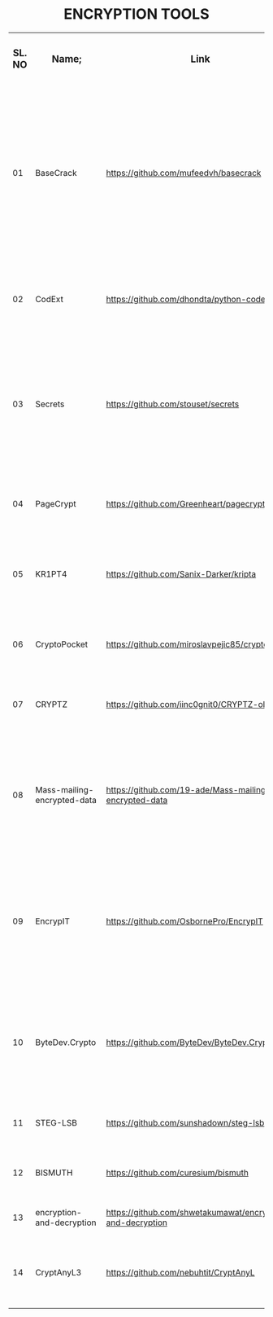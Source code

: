 <h1 align="center"> ENCRYPTION TOOLS</h1>

<div align="left">
    <table>
        <tbody>
            <tr>
                <td>
                    <h3 align="center">SL. NO</h3>
                </td>
                <td>
                    <h3 align="center">Name;</h3>
                </td>
                <td>
                    <h3 align="center">Link</h3>
                </td>
                <td>
                    <h3 align="center">Description;</h3>
                </td>
            </tr>
            <tr>
                <td>
                    <p>01</p>
                </td>
                <td>
                    <p>BaseCrack&nbsp;</p>
                </td>
                <td>
                    <p><a href="https://github.com/mufeedvh/basecrack">https://github.com/mufeedvh/basecrack</a></p>
                </td>
                <td>
                    <p>BaseCrack is a tool written in Python that can decode all alphanumeric base encoding schemes. This tool can accept single user input, multiple inputs from a file, input from argument, multi-encoded bases, bases in image EXIF data, bases on images with OCR and decode them incredibly fast.</p>
                </td>
            </tr>
            <tr>
                <td>
                    <p>02</p>
                </td>
                <td>
                    <p>CodExt</p>
                </td>
                <td>
                    <p><a href="https://github.com/dhondta/python-codext">https://github.com/dhondta/python-codext</a></p>
                </td>
                <td>
                    <p>Python codecs extension featuring CLI tools for encoding/decoding anything&nbsp;</p>
                </td>
            </tr>
            <tr>
                <td>
                    <p>03</p>
                </td>
                <td>
                    <p>Secrets&nbsp;</p>
                </td>
                <td>
                    <p><a href="https://github.com/stouset/secrets">https://github.com/stouset/secrets</a></p>
                </td>
                <td>
                    <p>secrets is a library to help Rust programmers safely hold cryptographic secrets in memory.</p>
                    <p>It is mostly an ergonomic wrapper around the memory-protection utilities provided by libsodium.</p>
                </td>
            </tr>
            <tr>
                <td>
                    <p>04</p>
                </td>
                <td>
                    <p>PageCrypt</p>
                </td>
                <td>
                    <p><a href="https://github.com/Greenheart/pagecrypt">https://github.com/Greenheart/pagecrypt</a></p>
                </td>
                <td>
                    <p>Password Protected Single Page Applications and HTML files&nbsp;</p>
                </td>
            </tr>
            <tr>
                <td>
                    <p>05</p>
                </td>
                <td>
                    <p>KR1PT4</p>
                </td>
                <td>
                    <p><a href="https://github.com/Sanix-Darker/kripta">https://github.com/Sanix-Darker/kripta</a></p>
                </td>
                <td>
                    <p>A CrossLanguage Encryption Module to encrypt data/files (Asymmetric and Symmetric encryption handled)&nbsp;</p>
                </td>
            </tr>
            <tr>
                <td>
                    <p>06</p>
                </td>
                <td>
                    <p>CryptoPocket</p>
                </td>
                <td>
                    <p><a href="https://github.com/miroslavpejic85/cryptopocket">https://github.com/miroslavpejic85/cryptopocket</a></p>
                </td>
                <td>
                    <p>Encrypt anything, then Decrypt by providing a required key.&nbsp;</p>
                </td>
            </tr>
            <tr>
                <td>
                    <p>07</p>
                </td>
                <td>
                    <p>CRYPTZ</p>
                </td>
                <td>
                    <p><a href="https://github.com/iinc0gnit0/CRYPTZ-old">https://github.com/iinc0gnit0/CRYPTZ-old</a></p>
                </td>
                <td>
                    <p>CRYPTZ&nbsp;is a great tool for encrypting and decrypting with it being uncrackable</p>
                </td>
            </tr>
            <tr>
                <td>
                    <p>08</p>
                </td>
                <td>
                    <p>Mass-mailing-encrypted-data</p>
                </td>
                <td>
                    <p><a href="https://github.com/19-ade/Mass-mailing-encrypted-data">https://github.com/19-ade/Mass-mailing-encrypted-data</a></p>
                </td>
                <td>
                    <p>Mass Mailing personalized encrypted files (pdfs) with personalized mail using SQLite database. This mass-mailing application can send an encrypted PDF to the recipients.&nbsp;</p>
                </td>
            </tr>
            <tr>
                <td>
                    <p>09</p>
                </td>
                <td>
                    <p>EncrypIT</p>
                </td>
                <td>
                    <p><a href="https://github.com/OsbornePro/EncrypIT">https://github.com/OsbornePro/EncrypIT</a></p>
                </td>
                <td>
                    <p>This program was created in an attempt to simplify the use of the Encryption File System (EFS) for the everyday user. This application will allow a user to quickly and easily backup their EFS certificate to a PFX file.</p>
                </td>
            </tr>
            <tr>
                <td>
                    <p>10</p>
                </td>
                <td>
                    <p>ByteDev.Crypto&nbsp;</p>
                </td>
                <td>
                    <p><a href="https://github.com/ByteDev/ByteDev.Crypto">https://github.com/ByteDev/ByteDev.Crypto</a></p>
                </td>
                <td>
                    <p>Provides simple cryptographic related classes for hashing/verifying data, encrypting/decrypting data and creating crypto random data in .NET.</p>
                </td>
            </tr>
            <tr>
                <td>
                    <p>11</p>
                </td>
                <td>
                    <p>STEG-LSB</p>
                </td>
                <td>
                    <p><a href="https://github.com/sunshadown/steg-lsb">https://github.com/sunshadown/steg-lsb</a></p>
                </td>
                <td>
                    <p>Encrypting data(image) in a data carrier on desired bits</p>
                </td>
            </tr>
            <tr>
                <td>
                    <p>12</p>
                </td>
                <td>
                    <p>BISMUTH</p>
                </td>
                <td>
                    <p><a href="https://github.com/curesium/bismuth">https://github.com/curesium/bismuth</a></p>
                </td>
                <td>
                    <p>A tool to encrypt and decrypt messages with code.</p>
                </td>
            </tr>
            <tr>
                <td>
                    <p>13</p>
                </td>
                <td>
                    <p>encryption-and-decryption</p>
                </td>
                <td>
                    <p><a href="https://github.com/shwetakumawat/encryption-and-decryption">https://github.com/shwetakumawat/encryption-and-decryption</a></p>
                </td>
                <td>
                    <p>encryption-and-decryption</p>
                </td>
            </tr>
            <tr>
                <td>
                    <p>14</p>
                </td>
                <td>
                    <p>CryptAnyL3</p>
                </td>
                <td>
                    <p><a href="https://github.com/nebuhtit/CryptAnyL">https://github.com/nebuhtit/CryptAnyL</a></p>
                </td>
                <td>
                    <p>An encrypt tool to encrypt any letter or files and create password for private key on your device.</p>
                </td>
            </tr>
        </tbody>
    </table>
</div>

